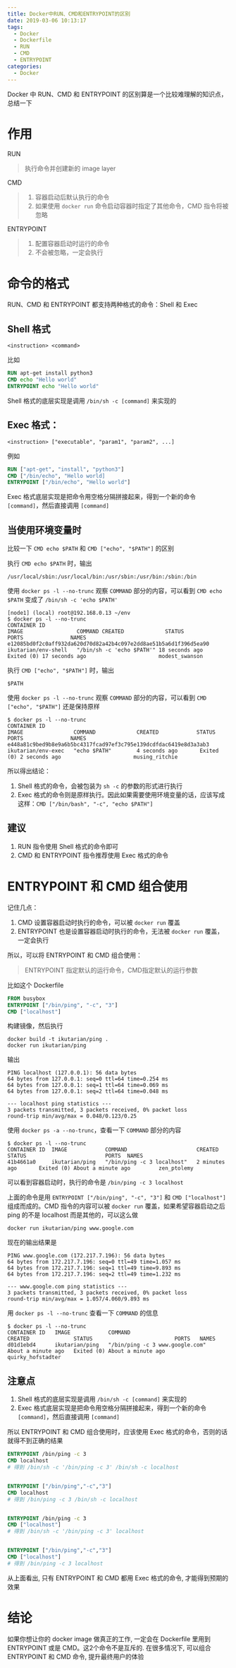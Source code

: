 ```yaml
---
title: Docker中RUN、CMD和ENTRYPOINT的区别
date: 2019-03-06 10:13:17
tags:
  - Docker
  - Dockerfile
  - RUN
  - CMD
  - ENTRYPOINT
categories:
  - Docker
---
```


Docker 中 RUN、CMD 和 ENTRYPOINT 的区别算是一个比较难理解的知识点，总结一下

<!-- more -->

# 作用

RUN

> 执行命令并创建新的 image layer

CMD

> 1. 容器启动后默认执行的命令
> 2. 如果使用 `docker run` 命令启动容器时指定了其他命令，CMD 指令将被忽略

ENTRYPOINT

> 1. 配置容器启动时运行的命令
> 2. 不会被忽略，一定会执行

# 命令的格式

RUN、CMD 和 ENTRYPOINT 都支持两种格式的命令：Shell 和 Exec

## Shell 格式

```
<instruction> <command>
```

比如

```dockerfile
RUN apt-get install python3
CMD echo "Hello world"
ENTRYPOINT echo "Hello world"
```

Shell 格式的底层实现是调用 `/bin/sh -c [command]` 来实现的

## Exec 格式：

```
<instruction> ["executable", "param1", "param2", ...]
```

例如

```dockerfile
RUN ["apt-get", "install", "python3"]
CMD ["/bin/echo", "Hello world]
ENTRYPOINT ["/bin/echo", "Hello world"]
```

Exec 格式底层实现是把命令用空格分隔拼接起来，得到一个新的命令 `[command]`，然后直接调用 `[command]`

## 当使用环境变量时

比较一下 `CMD echo $PATH` 和 `CMD ["echo", "$PATH"]` 的区别

执行 `CMD echo $PATH` 时，输出

```
/usr/local/sbin:/usr/local/bin:/usr/sbin:/usr/bin:/sbin:/bin
```

使用 `docker ps -l --no-trunc` 观察 `COMMAND` 部分的内容，可以看到 `CMD echo $PATH` 变成了 `/bin/sh -c 'echo $PATH'`

```
[node1] (local) root@192.168.0.13 ~/env
$ docker ps -l --no-trunc
CONTAINER ID                                                       IMAGE                 COMMAND CREATED             STATUS                      PORTS               NAMES
e12085bd0f2c0aff932da620d70d82a42b4c097e2dd8ae51b5a6d1f396d5ea90   ikutarian/env-shell   "/bin/sh -c 'echo $PATH'" 18 seconds ago      Exited (0) 17 seconds ago                       modest_swanson
```

执行 `CMD ["echo", "$PATH"]` 时，输出

```
$PATH
```

使用 `docker ps -l --no-trunc` 观察 `COMMAND` 部分的内容，可以看到 `CMD ["echo", "$PATH"]` 还是保持原样

```
$ docker ps -l --no-trunc
CONTAINER ID                                                       IMAGE                COMMAND             CREATED            STATUS                     PORTS               NAMES
e448a81c9bed9b8e9a6b5bc4317fcad97ef3c795e139dcdfdac6419e8d3a3ab3   ikutarian/env-exec   "echo $PATH"        4 seconds ago       Exited (0) 2 seconds ago                       musing_ritchie
```

所以得出结论：

1. Shell 格式的命令，会被包装为 `sh -c` 的参数的形式进行执行
2. Exec 格式的命令则是原样执行。因此如果需要使用环境变量的话，应该写成这样：`CMD ["/bin/bash", "-c", "echo $PATH"]`

## 建议

1. RUN 指令使用 Shell 格式的命令即可
2. CMD 和 ENTRYPOINT 指令推荐使用 Exec 格式的命令

# ENTRYPOINT 和 CMD 组合使用

记住几点：

1. CMD 设置容器启动时执行的命令，可以被 `docker run` 覆盖
2. ENTRYPOINT 也是设置容器启动时执行的命令，无法被 `docker run` 覆盖，一定会执行

所以，可以将 ENTRYPOINT 和 CMD 组合使用：

> ENTRYPOINT 指定默认的运行命令，CMD指定默认的运行参数

比如这个 Dockerfile

```dockerfile
FROM busybox
ENTRYPOINT ["/bin/ping", "-c", "3"]
CMD ["localhost"]
```

构建镜像，然后执行

```
docker build -t ikutarian/ping .
docker run ikutarian/ping
```

输出

```
PING localhost (127.0.0.1): 56 data bytes
64 bytes from 127.0.0.1: seq=0 ttl=64 time=0.254 ms
64 bytes from 127.0.0.1: seq=1 ttl=64 time=0.069 ms
64 bytes from 127.0.0.1: seq=2 ttl=64 time=0.048 ms

--- localhost ping statistics ---
3 packets transmitted, 3 packets received, 0% packet loss
round-trip min/avg/max = 0.048/0.123/0.25
```

使用 `docker ps -a --no-trunc`，查看一下 `COMMAND` 部分的内容

```
$ docker ps -l --no-trunc
CONTAINER ID  IMAGE            COMMAND                      CREATED             STATUS                         PORTS  NAMES
41b4661a0     ikutarian/ping   "/bin/ping -c 3 localhost"   2 minutes ago       Exited (0) About a minute ago         zen_ptolemy
```

可以看到容器启动时，执行的命令是 `/bin/ping -c 3 localhost`

上面的命令是用 `ENTRYPOINT ["/bin/ping", "-c", "3"]` 和 `CMD ["localhost"]` 组成而成的。CMD 指令的内容可以被 `docker run` 覆盖，如果希望容器启动之后 ping 的不是 localhost 而是其他的，可以这么做

```
docker run ikutarian/ping www.google.com
```

现在的输出结果是

```
PING www.google.com (172.217.7.196): 56 data bytes
64 bytes from 172.217.7.196: seq=0 ttl=49 time=1.057 ms
64 bytes from 172.217.7.196: seq=1 ttl=49 time=9.893 ms
64 bytes from 172.217.7.196: seq=2 ttl=49 time=1.232 ms

--- www.google.com ping statistics ---
3 packets transmitted, 3 packets received, 0% packet loss
round-trip min/avg/max = 1.057/4.060/9.893 ms
```

用 `docker ps -l --no-trunc` 查看一下 `COMMAND` 的信息

```
$ docker ps -l --no-trunc
CONTAINER ID   IMAGE            COMMAND                           CREATED              STATUS                          PORTS   NAMES
d01d1ebd4      ikutarian/ping   "/bin/ping -c 3 www.google.com"   About a minute ago   Exited (0) About a minute ago           quirky_hofstadter
```

## 注意点

1. Shell 格式的底层实现是调用 `/bin/sh -c [command]` 来实现的
2. Exec 格式底层实现是把命令用空格分隔拼接起来，得到一个新的命令 `[command]`，然后直接调用 `[command]`

所以 ENTRYPOINT 和 CMD 组合使用时，应该使用 Exec 格式的命令，否则的话就得不到正确的结果

```dockerfile
ENTRYPOINT /bin/ping -c 3
CMD localhost               
# 得到 /bin/sh -c '/bin/ping -c 3' /bin/sh -c localhost


ENTRYPOINT ["/bin/ping","-c","3"]
CMD localhost               
# 得到 /bin/ping -c 3 /bin/sh -c localhost


ENTRYPOINT /bin/ping -c 3
CMD ["localhost"]      
# 得到 /bin/sh -c '/bin/ping -c 3' localhost


ENTRYPOINT ["/bin/ping","-c","3"]
CMD ["localhost"]           
# 得到 /bin/ping -c 3 localhost
```

从上面看出, 只有 ENTRYPOINT 和 CMD 都用 Exec 格式的命令, 才能得到预期的效果

# 结论

如果你想让你的 docker image 做真正的工作, 一定会在 Dockerfile 里用到 ENTRYPOINT 或是 CMD。这2个命令不是互斥的. 在很多情况下, 可以组合 ENTRYPOINT 和 CMD 命令, 提升最终用户的体验